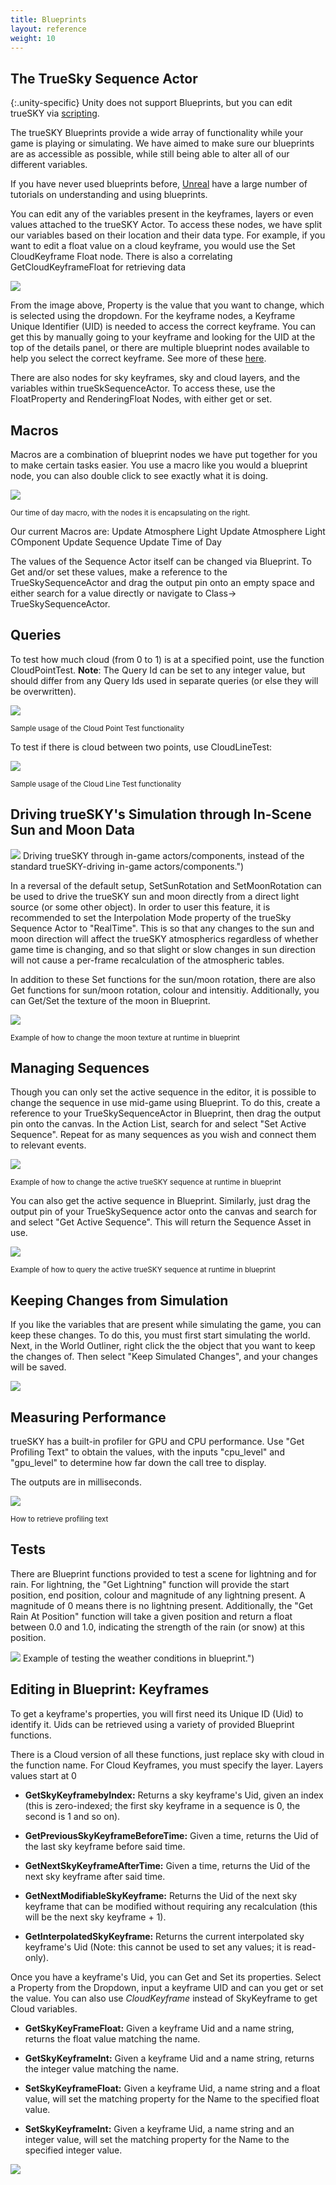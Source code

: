 ```yaml
---
title: Blueprints
layout: reference
weight: 10
---
```






The TrueSky Sequence Actor
--------------------------

{:.unity-specific}
Unity does not support Blueprints, but you can edit trueSKY via [scripting](/unity/scripting).

The trueSKY Blueprints provide a wide array of functionality while your game is playing or simulating. We have aimed to make sure our blueprints are as accessible as possible, while still being able to alter all of our different variables.

If you have never used blueprints before, [Unreal](https://docs.unrealengine.com/en-US/Engine/Blueprints/index.html) have a large number of tutorials on understanding and using blueprints.

You can edit any of the variables present in the keyframes, layers or even values attached to the trueSKY Actor. To access these nodes, we have split our variables based on their location and their data type. For example, if you want to edit a float value on a cloud keyframe, you would use the Set CloudKeyframe Float node. There is also a correlating GetCloudKeyframeFloat for retrieving data

![](/images/unreal/CloudKeyframeFloat.png)



From the image above, Property is the value that you want to change, which is selected using the dropdown. For the keyframe nodes, a Keyframe Unique Identifier (UID) is needed to access the correct keyframe. You can get this by manually going to your keyframe and looking for the UID at the top of the details panel, or there are multiple blueprint nodes available to help you select the correct keyframe. See more of these [here](#accessingKeyframesThroughBlueprints).

There are also nodes for sky keyframes, sky and cloud layers, and the variables within trueSkSequenceActor. To access these, use the FloatProperty and RenderingFloat Nodes, with either get or set.

Macros
------------
Macros are a combination of blueprint nodes we have put together for you to make certain tasks easier. You use a macro like you would a blueprint node, you can also double click to see exactly what it is doing.

![](/images/unreal/timeofdaymacro.png)


<sup>Our time of day macro, with the nodes it is encapsulating on the right.</sup>


Our current Macros are:
Update Atmosphere Light
Update Atmosphere Light COmponent
Update Sequence
Update Time of Day

The values of the Sequence Actor itself can be changed via Blueprint. To Get and/or set these values, make a reference to the TrueSkySequenceActor and drag the output pin onto an empty space and either search for a value directly or navigate to Class-> TrueSkySequenceActor.


Queries
------------

To test how much cloud (from 0 to 1) is at a specified point, use the function CloudPointTest. **Note**: The Query Id can be set to any integer value, but should differ from any Query Ids used in separate queries (or else they will be overwritten).

![](/images/unreal/CloudPointTest.png)

<sup>Sample usage of the Cloud Point Test functionality</sup>

To test if there is cloud between two points, use CloudLineTest:

![](/images/unreal/CloudLineTest.png)

<sup>Sample usage of the Cloud Line Test functionality</sup> 

Driving trueSKY's Simulation through In-Scene Sun and Moon Data 
---------------------------
![](/images/unreal/SetFromSunAndMoon.png )
Driving trueSKY through in-game actors/components, instead of the standard trueSKY-driving in-game actors/components.")

In a reversal of the default setup, SetSunRotation and SetMoonRotation can be used to drive the trueSKY sun and moon directly from a direct light source (or some other object). In order to user this feature, it is recommended to set the Interpolation Mode property of the trueSky Sequence Actor to "RealTime". This is so that any changes to the sun and moon direction will affect the trueSKY atmospherics regardless of whether game time is changing, and so that slight or slow changes in sun direction will not cause a per-frame recalculation of the atmospheric tables.

In addition to these Set functions for the sun/moon rotation, there are also Get functions for sun/moon rotation, colour and intensitiy. Additionally, you can Get/Set the texture of the moon in Blueprint.

![](/images/unreal/GetSetMoonTexture.png)

<sup> Example of how to change the moon texture at runtime in blueprint </sup>

Managing Sequences
------------------------

Though you can only set the active sequence in the editor, it is possible to change the sequence in use mid-game using Blueprint. To do this, create a reference to your TrueSkySequenceActor in Blueprint, then drag the output pin onto the canvas. In the Action List, search for and select "Set Active Sequence". Repeat for as many sequences as you wish and connect them to relevant events. 

![](/images/unreal/SetActiveSequence.png)

<sup>Example of how to change the active trueSKY sequence at runtime in blueprint </sup>

You can also get the active sequence in Blueprint. Similarly, just drag the output pin of your TrueSkySequence actor onto the canvas and search for and select "Get Active Sequence". This will return the Sequence Asset in use. 

![](/images/unreal/GetActiveSequence.png)


<sup>Example of how to query the active trueSKY sequence at runtime in blueprint</sup>


Keeping Changes from Simulation
-------------------------

If you like the variables that are present while simulating the game, you can keep these changes. To do this, you must first start simulating the world. Next, in the World Outliner, right click the the object that you want to keep the changes of. Then select "Keep Simulated Changes", and your changes will be saved.

![](/images/unreal/simulatedchanges.png)




Measuring Performance
------------------

trueSKY has a built-in profiler for GPU and CPU performance. Use "Get Profiling Text" to obtain the values, with the inputs "cpu_level" and "gpu_level" to determine how far down the call tree to display.

The outputs are in milliseconds.

![](/images/unreal/GetProfilingText.png)

<sup> How to retrieve profiling text </sup>

Tests
--------

There are Blueprint functions provided to test a scene for lightning and for rain. For lightning, the "Get Lightning" function will provide the start position, end position, colour and magnitude of any lightning present. A magnitude of 0 means there is no lightning present. Additionally, the "Get Rain At Position" function will take a given position and return a float between 0.0 and 1.0, indicating the strength of the rain (or snow) at this position.

![](/images/unreal/LightningRainTest.png )
Example of testing the weather conditions in blueprint.")


Editing in Blueprint: Keyframes
--------------------------

To get a keyframe's properties, you will first need its Unique ID (Uid) to identify it. Uids can be retrieved using a variety of provided Blueprint functions.

There is a Cloud version of all these functions, just replace sky with cloud in the function name. For Cloud Keyframes, you must specify the layer. Layers values start at 0

* **GetSkyKeyframebyIndex:** Returns a sky keyframe's Uid, given an index (this is zero-indexed; the first sky keyframe in a sequence is 0, the second is 1 and so on).

* **GetPreviousSkyKeyframeBeforeTime:** Given a time, returns the Uid of the last sky keyframe before said time.

* **GetNextSkyKeyframeAfterTime:** Given a time, returns the Uid of the next sky keyframe after said time.

* **GetNextModifiableSkyKeyframe:** Returns the Uid of the next sky keyframe that can be modified without requiring any recalculation (this will be the next sky keyframe + 1).

* **GetInterpolatedSkyKeyframe:** Returns the current interpolated sky keyframe's Uid (Note: this cannot be used to set any values; it is read-only).

Once you have a keyframe's Uid, you can Get and Set its properties. Select a Property from the Dropdown, input a keyframe UID and can you get or set the value. You can also use *CloudKeyframe* instead of SkyKeyframe to get Cloud variables.

* **GetSkyKeyFrameFloat:** Given a keyframe Uid and a name string, returns the float value matching the name.

* **GetSkyKeyframeInt:** Given a keyframe Uid and a name string, returns the integer value matching the name.

* **SetSkyKeyframeFloat:** Given a keyframe Uid, a name string and a float value, will set the matching property for the Name to the specified float value.

* **SetSkyKeyframeInt:** Given a keyframe Uid, a name string and an integer value, will set the matching property for the Name to the specified integer value.

![](/images/unreal/BPGetSet.png)



